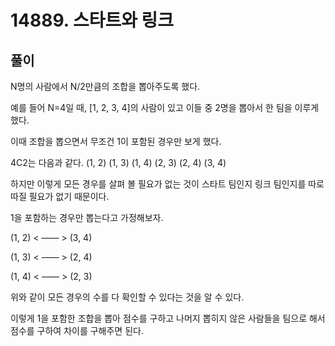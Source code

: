 # 14889. 스타트와 링크

## 풀이

N명의 사람에서 N/2만큼의 조합을 뽑아주도록 했다.

예를 들어 N=4일 때, [1, 2, 3, 4]의 사람이 있고 이들 중 2명을 뽑아서 한 팀을 이루게 했다.

이때 조합을 뽑으면서 무조건 1이 포함된 경우만 보게 했다.

4C2는 다음과 같다. (1, 2) (1, 3) (1, 4) (2, 3) (2, 4) (3, 4)

하지만 이렇게 모든 경우를 살펴 볼 필요가 없는 것이 스타트 팀인지 링크 팀인지를 따로 따질 필요가 없기 때문이다.

1을 포함하는 경우만 뽑는다고 가정해보자.

(1, 2)   < —— >  (3, 4)

(1, 3)   < —— >  (2, 4)

(1, 4)   < —— >  (2, 3)

위와 같이 모든 경우의 수를 다 확인할 수 있다는 것을 알 수 있다.

이렇게 1을 포함한 조합을 뽑아 점수를 구하고 나머지 뽑히지 않은 사람들을 팀으로 해서 점수를 구하여 차이를 구해주면 된다.
